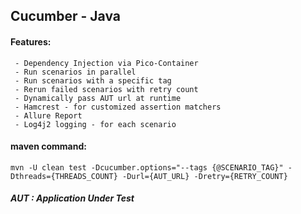 ## Cucumber - Java

#### Features:
```
 - Dependency Injection via Pico-Container
 - Run scenarios in parallel
 - Run scenarios with a specific tag
 - Rerun failed scenarios with retry count
 - Dynamically pass AUT url at runtime
 - Hamcrest - for customized assertion matchers
 - Allure Report
 - Log4j2 logging - for each scenario 
```

#### maven command:
```
mvn -U clean test -Dcucumber.options="--tags {@SCENARIO_TAG}" -Dthreads={THREADS_COUNT} -Durl={AUT_URL} -Dretry={RETRY_COUNT}
```

###### **AUT : _Application Under Test_**